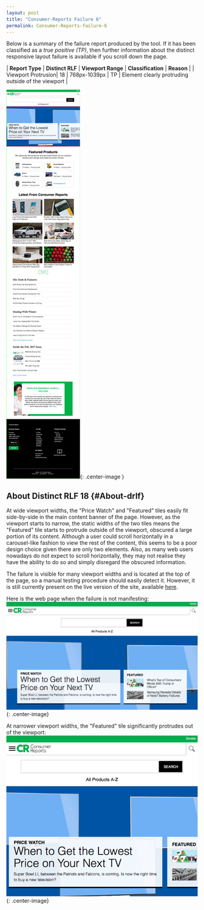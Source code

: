 ```yaml
---
layout: post
title: "Consumer-Reports Failure 6"
permalink: Consumer-Reports-failure-6
---
```

Below is a summary of the failure report produced by the tool. If it has been classified as a *true positive (TP)*, then further information about the distinct responsive layout failure is available if you scroll down the page.

| **Report Type** | **Distinct RLF** | **Viewport Range** | **Classification** | **Reason** |
| Viewport Protrusion| 18 | 768px-1039px | TP | Element clearly protruding outside of the viewport | 

![Screenshot of the fault](../assets/images/Consumer-Reports/fault6/viewportOverflowWidth903.png){: .center-image }

## About Distinct RLF 18 {#About-drlf}

At wide viewport widths, the "Price Watch" and "Featured" tiles easily fit side-by-side in the main content banner of the page. However, as the viewport starts to narrow, the static widths of the two tiles means the "Featured" tile starts to protrude outside of the viewport, obscured a large portion of its content. Although a user could scroll horizontally in a carousel-like fashion to view the rest of the content, this seems to be a poor design choice given there are only two elements. Also, as many web users nowadays do not expect to scroll horizontally, they may not realise they have the ability to do so and simply disregard the obscured information.

The failure is visible for many viewport widths and is located at the top of the page, so a manual testing procedure should easily detect it. However, it is still currently present on the live version of the site, available [here](http://bugmenot.com/).

Here is the web page when the failure is not manifesting:
![OK](../assets/good-bad/rlf18/ok.png){: .center-image}

At narrower viewport widths, the "Featured" tile significantly protrudes out of the viewport:
![Bad](../assets/good-bad/rlf18/bad.png){: .center-image}
